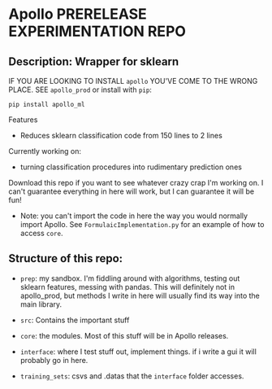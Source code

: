 # Apollo PRERELEASE EXPERIMENTATION REPO
## Description: Wrapper for sklearn

IF YOU ARE LOOKING TO INSTALL `apollo` YOU'VE COME TO THE WRONG PLACE. SEE `apollo_prod` or install with `pip`:

`pip install apollo_ml`

Features
- Reduces sklearn classification code from 150 lines to 2 lines

Currently working on:
- turning classification procedures into rudimentary prediction ones

Download this repo if you want to see whatever crazy crap I'm working on. I can't guarantee everything in here will work, but I can guarantee it will be fun! 

- Note: you can't import the code in here the way you would normally import Apollo. See `FormulaicImplementation.py` for an example of how to access `core`. 

## Structure of this repo:
- `prep`: my sandbox. I'm fiddling around with algorithms, testing out sklearn features, messing with pandas. This will definitely not in apollo_prod, but methods I write in here will usually find its way into the main library.

- `src`: Contains the important stuff
 - `core`: the modules. Most of this stuff will be in Apollo releases. 
 - `interface`: where I test stuff out, implement things. if i write a gui it will probably go in here.

- `training_sets`: csvs and .datas that the `interface` folder accesses. 
